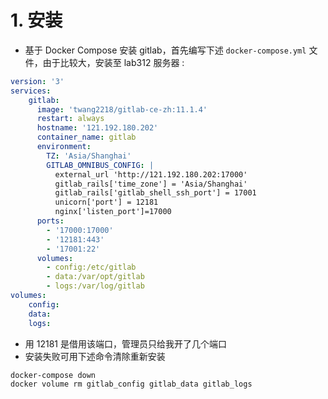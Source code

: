 
# 1. 安装

- 基于 Docker Compose 安装 gitlab，首先编写下述 `docker-compose.yml` 文件，由于比较大，安装至 lab312 服务器 :
```yml
version: '3'
services:
    gitlab:
      image: 'twang2218/gitlab-ce-zh:11.1.4'
      restart: always
      hostname: '121.192.180.202'
      container_name: gitlab
      environment:
        TZ: 'Asia/Shanghai'
        GITLAB_OMNIBUS_CONFIG: |
          external_url 'http://121.192.180.202:17000'
          gitlab_rails['time_zone'] = 'Asia/Shanghai'
          gitlab_rails['gitlab_shell_ssh_port'] = 17001
          unicorn['port'] = 12181
          nginx['listen_port']=17000
      ports:
        - '17000:17000'
        - '12181:443'
        - '17001:22'
      volumes:
        - config:/etc/gitlab
        - data:/var/opt/gitlab
        - logs:/var/log/gitlab
volumes:
    config:
    data:
    logs:
```
- 用 12181 是借用该端口，管理员只给我开了几个端口
- 安装失败可用下述命令清除重新安装
```
docker-compose down
docker volume rm gitlab_config gitlab_data gitlab_logs
```